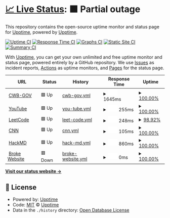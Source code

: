 # [📈 Live Status](https://demo.upptime.js.org): <!--live status--> **🟧 Partial outage**

This repository contains the open-source uptime monitor and status page for [Upptime](https://upptime.js.org), powered by [Upptime](https://github.com/upptime/upptime).

[![Uptime CI](https://github.com/upptime/upptime/workflows/Uptime%20CI/badge.svg)](https://github.com/upptime/upptime/actions?query=workflow%3A%22Uptime+CI%22)
[![Response Time CI](https://github.com/upptime/upptime/workflows/Response%20Time%20CI/badge.svg)](https://github.com/upptime/upptime/actions?query=workflow%3A%22Response+Time+CI%22)
[![Graphs CI](https://github.com/upptime/upptime/workflows/Graphs%20CI/badge.svg)](https://github.com/upptime/upptime/actions?query=workflow%3A%22Graphs+CI%22)
[![Static Site CI](https://github.com/upptime/upptime/workflows/Static%20Site%20CI/badge.svg)](https://github.com/upptime/upptime/actions?query=workflow%3A%22Static+Site+CI%22)
[![Summary CI](https://github.com/upptime/upptime/workflows/Summary%20CI/badge.svg)](https://github.com/upptime/upptime/actions?query=workflow%3A%22Summary+CI%22)

With [Upptime](https://upptime.js.org), you can get your own unlimited and free uptime monitor and status page, powered entirely by a GitHub repository. We use [Issues](https://github.com/upptime/upptime/issues) as incident reports, [Actions](https://github.com/upptime/upptime/actions) as uptime monitors, and [Pages](https://demo.upptime.js.org) for the status page.

<!--start: status pages-->
<!-- This summary is generated by Upptime (https://github.com/upptime/upptime) -->
<!-- Do not edit this manually, your changes will be overwritten -->
<!-- prettier-ignore -->
| URL | Status | History | Response Time | Uptime |
| --- | ------ | ------- | ------------- | ------ |
| <img alt="" src="https://favicons.githubusercontent.com/www.cwb.gov.tw" height="13"> [CWB-GOV](https://www.cwb.gov.tw) | 🟩 Up | [cwb-gov.yml](https://github.com/Eleanor-course/Upptime2/commits/HEAD/history/cwb-gov.yml) | <details><summary><img alt="Response time graph" src="./graphs/cwb-gov/response-time-week.png" height="20"> 1645ms</summary><br><a href="https://demo.upptime.js.org/history/cwb-gov"><img alt="Response time 1634" src="https://img.shields.io/endpoint?url=https%3A%2F%2Fraw.githubusercontent.com%2FEleanor-course%2FUpptime2%2FHEAD%2Fapi%2Fcwb-gov%2Fresponse-time.json"></a><br><a href="https://demo.upptime.js.org/history/cwb-gov"><img alt="24-hour response time 2120" src="https://img.shields.io/endpoint?url=https%3A%2F%2Fraw.githubusercontent.com%2FEleanor-course%2FUpptime2%2FHEAD%2Fapi%2Fcwb-gov%2Fresponse-time-day.json"></a><br><a href="https://demo.upptime.js.org/history/cwb-gov"><img alt="7-day response time 1645" src="https://img.shields.io/endpoint?url=https%3A%2F%2Fraw.githubusercontent.com%2FEleanor-course%2FUpptime2%2FHEAD%2Fapi%2Fcwb-gov%2Fresponse-time-week.json"></a><br><a href="https://demo.upptime.js.org/history/cwb-gov"><img alt="30-day response time 1634" src="https://img.shields.io/endpoint?url=https%3A%2F%2Fraw.githubusercontent.com%2FEleanor-course%2FUpptime2%2FHEAD%2Fapi%2Fcwb-gov%2Fresponse-time-month.json"></a><br><a href="https://demo.upptime.js.org/history/cwb-gov"><img alt="1-year response time 1634" src="https://img.shields.io/endpoint?url=https%3A%2F%2Fraw.githubusercontent.com%2FEleanor-course%2FUpptime2%2FHEAD%2Fapi%2Fcwb-gov%2Fresponse-time-year.json"></a></details> | <details><summary><a href="https://demo.upptime.js.org/history/cwb-gov">100.00%</a></summary><a href="https://demo.upptime.js.org/history/cwb-gov"><img alt="All-time uptime 100.00%" src="https://img.shields.io/endpoint?url=https%3A%2F%2Fraw.githubusercontent.com%2FEleanor-course%2FUpptime2%2FHEAD%2Fapi%2Fcwb-gov%2Fuptime.json"></a><br><a href="https://demo.upptime.js.org/history/cwb-gov"><img alt="24-hour uptime 100.00%" src="https://img.shields.io/endpoint?url=https%3A%2F%2Fraw.githubusercontent.com%2FEleanor-course%2FUpptime2%2FHEAD%2Fapi%2Fcwb-gov%2Fuptime-day.json"></a><br><a href="https://demo.upptime.js.org/history/cwb-gov"><img alt="7-day uptime 100.00%" src="https://img.shields.io/endpoint?url=https%3A%2F%2Fraw.githubusercontent.com%2FEleanor-course%2FUpptime2%2FHEAD%2Fapi%2Fcwb-gov%2Fuptime-week.json"></a><br><a href="https://demo.upptime.js.org/history/cwb-gov"><img alt="30-day uptime 100.00%" src="https://img.shields.io/endpoint?url=https%3A%2F%2Fraw.githubusercontent.com%2FEleanor-course%2FUpptime2%2FHEAD%2Fapi%2Fcwb-gov%2Fuptime-month.json"></a><br><a href="https://demo.upptime.js.org/history/cwb-gov"><img alt="1-year uptime 100.00%" src="https://img.shields.io/endpoint?url=https%3A%2F%2Fraw.githubusercontent.com%2FEleanor-course%2FUpptime2%2FHEAD%2Fapi%2Fcwb-gov%2Fuptime-year.json"></a></details>
| <img alt="" src="https://favicons.githubusercontent.com/www.youtube.com" height="13"> [YouTube](https://www.youtube.com) | 🟩 Up | [you-tube.yml](https://github.com/Eleanor-course/Upptime2/commits/HEAD/history/you-tube.yml) | <details><summary><img alt="Response time graph" src="./graphs/you-tube/response-time-week.png" height="20"> 255ms</summary><br><a href="https://demo.upptime.js.org/history/you-tube"><img alt="Response time 310" src="https://img.shields.io/endpoint?url=https%3A%2F%2Fraw.githubusercontent.com%2FEleanor-course%2FUpptime2%2FHEAD%2Fapi%2Fyou-tube%2Fresponse-time.json"></a><br><a href="https://demo.upptime.js.org/history/you-tube"><img alt="24-hour response time 330" src="https://img.shields.io/endpoint?url=https%3A%2F%2Fraw.githubusercontent.com%2FEleanor-course%2FUpptime2%2FHEAD%2Fapi%2Fyou-tube%2Fresponse-time-day.json"></a><br><a href="https://demo.upptime.js.org/history/you-tube"><img alt="7-day response time 255" src="https://img.shields.io/endpoint?url=https%3A%2F%2Fraw.githubusercontent.com%2FEleanor-course%2FUpptime2%2FHEAD%2Fapi%2Fyou-tube%2Fresponse-time-week.json"></a><br><a href="https://demo.upptime.js.org/history/you-tube"><img alt="30-day response time 310" src="https://img.shields.io/endpoint?url=https%3A%2F%2Fraw.githubusercontent.com%2FEleanor-course%2FUpptime2%2FHEAD%2Fapi%2Fyou-tube%2Fresponse-time-month.json"></a><br><a href="https://demo.upptime.js.org/history/you-tube"><img alt="1-year response time 310" src="https://img.shields.io/endpoint?url=https%3A%2F%2Fraw.githubusercontent.com%2FEleanor-course%2FUpptime2%2FHEAD%2Fapi%2Fyou-tube%2Fresponse-time-year.json"></a></details> | <details><summary><a href="https://demo.upptime.js.org/history/you-tube">100.00%</a></summary><a href="https://demo.upptime.js.org/history/you-tube"><img alt="All-time uptime 100.00%" src="https://img.shields.io/endpoint?url=https%3A%2F%2Fraw.githubusercontent.com%2FEleanor-course%2FUpptime2%2FHEAD%2Fapi%2Fyou-tube%2Fuptime.json"></a><br><a href="https://demo.upptime.js.org/history/you-tube"><img alt="24-hour uptime 100.00%" src="https://img.shields.io/endpoint?url=https%3A%2F%2Fraw.githubusercontent.com%2FEleanor-course%2FUpptime2%2FHEAD%2Fapi%2Fyou-tube%2Fuptime-day.json"></a><br><a href="https://demo.upptime.js.org/history/you-tube"><img alt="7-day uptime 100.00%" src="https://img.shields.io/endpoint?url=https%3A%2F%2Fraw.githubusercontent.com%2FEleanor-course%2FUpptime2%2FHEAD%2Fapi%2Fyou-tube%2Fuptime-week.json"></a><br><a href="https://demo.upptime.js.org/history/you-tube"><img alt="30-day uptime 100.00%" src="https://img.shields.io/endpoint?url=https%3A%2F%2Fraw.githubusercontent.com%2FEleanor-course%2FUpptime2%2FHEAD%2Fapi%2Fyou-tube%2Fuptime-month.json"></a><br><a href="https://demo.upptime.js.org/history/you-tube"><img alt="1-year uptime 100.00%" src="https://img.shields.io/endpoint?url=https%3A%2F%2Fraw.githubusercontent.com%2FEleanor-course%2FUpptime2%2FHEAD%2Fapi%2Fyou-tube%2Fuptime-year.json"></a></details>
| <img alt="" src="https://favicons.githubusercontent.com/leetcode.com" height="13"> [LeetCode](https://leetcode.com) | 🟩 Up | [leet-code.yml](https://github.com/Eleanor-course/Upptime2/commits/HEAD/history/leet-code.yml) | <details><summary><img alt="Response time graph" src="./graphs/leet-code/response-time-week.png" height="20"> 248ms</summary><br><a href="https://demo.upptime.js.org/history/leet-code"><img alt="Response time 241" src="https://img.shields.io/endpoint?url=https%3A%2F%2Fraw.githubusercontent.com%2FEleanor-course%2FUpptime2%2FHEAD%2Fapi%2Fleet-code%2Fresponse-time.json"></a><br><a href="https://demo.upptime.js.org/history/leet-code"><img alt="24-hour response time 249" src="https://img.shields.io/endpoint?url=https%3A%2F%2Fraw.githubusercontent.com%2FEleanor-course%2FUpptime2%2FHEAD%2Fapi%2Fleet-code%2Fresponse-time-day.json"></a><br><a href="https://demo.upptime.js.org/history/leet-code"><img alt="7-day response time 248" src="https://img.shields.io/endpoint?url=https%3A%2F%2Fraw.githubusercontent.com%2FEleanor-course%2FUpptime2%2FHEAD%2Fapi%2Fleet-code%2Fresponse-time-week.json"></a><br><a href="https://demo.upptime.js.org/history/leet-code"><img alt="30-day response time 241" src="https://img.shields.io/endpoint?url=https%3A%2F%2Fraw.githubusercontent.com%2FEleanor-course%2FUpptime2%2FHEAD%2Fapi%2Fleet-code%2Fresponse-time-month.json"></a><br><a href="https://demo.upptime.js.org/history/leet-code"><img alt="1-year response time 241" src="https://img.shields.io/endpoint?url=https%3A%2F%2Fraw.githubusercontent.com%2FEleanor-course%2FUpptime2%2FHEAD%2Fapi%2Fleet-code%2Fresponse-time-year.json"></a></details> | <details><summary><a href="https://demo.upptime.js.org/history/leet-code">98.92%</a></summary><a href="https://demo.upptime.js.org/history/leet-code"><img alt="All-time uptime 99.52%" src="https://img.shields.io/endpoint?url=https%3A%2F%2Fraw.githubusercontent.com%2FEleanor-course%2FUpptime2%2FHEAD%2Fapi%2Fleet-code%2Fuptime.json"></a><br><a href="https://demo.upptime.js.org/history/leet-code"><img alt="24-hour uptime 100.00%" src="https://img.shields.io/endpoint?url=https%3A%2F%2Fraw.githubusercontent.com%2FEleanor-course%2FUpptime2%2FHEAD%2Fapi%2Fleet-code%2Fuptime-day.json"></a><br><a href="https://demo.upptime.js.org/history/leet-code"><img alt="7-day uptime 98.92%" src="https://img.shields.io/endpoint?url=https%3A%2F%2Fraw.githubusercontent.com%2FEleanor-course%2FUpptime2%2FHEAD%2Fapi%2Fleet-code%2Fuptime-week.json"></a><br><a href="https://demo.upptime.js.org/history/leet-code"><img alt="30-day uptime 99.52%" src="https://img.shields.io/endpoint?url=https%3A%2F%2Fraw.githubusercontent.com%2FEleanor-course%2FUpptime2%2FHEAD%2Fapi%2Fleet-code%2Fuptime-month.json"></a><br><a href="https://demo.upptime.js.org/history/leet-code"><img alt="1-year uptime 99.52%" src="https://img.shields.io/endpoint?url=https%3A%2F%2Fraw.githubusercontent.com%2FEleanor-course%2FUpptime2%2FHEAD%2Fapi%2Fleet-code%2Fuptime-year.json"></a></details>
| <img alt="" src="https://favicons.githubusercontent.com/edition.cnn.com" height="13"> [CNN](https://edition.cnn.com) | 🟩 Up | [cnn.yml](https://github.com/Eleanor-course/Upptime2/commits/HEAD/history/cnn.yml) | <details><summary><img alt="Response time graph" src="./graphs/cnn/response-time-week.png" height="20"> 105ms</summary><br><a href="https://demo.upptime.js.org/history/cnn"><img alt="Response time 114" src="https://img.shields.io/endpoint?url=https%3A%2F%2Fraw.githubusercontent.com%2FEleanor-course%2FUpptime2%2FHEAD%2Fapi%2Fcnn%2Fresponse-time.json"></a><br><a href="https://demo.upptime.js.org/history/cnn"><img alt="24-hour response time 169" src="https://img.shields.io/endpoint?url=https%3A%2F%2Fraw.githubusercontent.com%2FEleanor-course%2FUpptime2%2FHEAD%2Fapi%2Fcnn%2Fresponse-time-day.json"></a><br><a href="https://demo.upptime.js.org/history/cnn"><img alt="7-day response time 105" src="https://img.shields.io/endpoint?url=https%3A%2F%2Fraw.githubusercontent.com%2FEleanor-course%2FUpptime2%2FHEAD%2Fapi%2Fcnn%2Fresponse-time-week.json"></a><br><a href="https://demo.upptime.js.org/history/cnn"><img alt="30-day response time 114" src="https://img.shields.io/endpoint?url=https%3A%2F%2Fraw.githubusercontent.com%2FEleanor-course%2FUpptime2%2FHEAD%2Fapi%2Fcnn%2Fresponse-time-month.json"></a><br><a href="https://demo.upptime.js.org/history/cnn"><img alt="1-year response time 114" src="https://img.shields.io/endpoint?url=https%3A%2F%2Fraw.githubusercontent.com%2FEleanor-course%2FUpptime2%2FHEAD%2Fapi%2Fcnn%2Fresponse-time-year.json"></a></details> | <details><summary><a href="https://demo.upptime.js.org/history/cnn">100.00%</a></summary><a href="https://demo.upptime.js.org/history/cnn"><img alt="All-time uptime 100.00%" src="https://img.shields.io/endpoint?url=https%3A%2F%2Fraw.githubusercontent.com%2FEleanor-course%2FUpptime2%2FHEAD%2Fapi%2Fcnn%2Fuptime.json"></a><br><a href="https://demo.upptime.js.org/history/cnn"><img alt="24-hour uptime 100.00%" src="https://img.shields.io/endpoint?url=https%3A%2F%2Fraw.githubusercontent.com%2FEleanor-course%2FUpptime2%2FHEAD%2Fapi%2Fcnn%2Fuptime-day.json"></a><br><a href="https://demo.upptime.js.org/history/cnn"><img alt="7-day uptime 100.00%" src="https://img.shields.io/endpoint?url=https%3A%2F%2Fraw.githubusercontent.com%2FEleanor-course%2FUpptime2%2FHEAD%2Fapi%2Fcnn%2Fuptime-week.json"></a><br><a href="https://demo.upptime.js.org/history/cnn"><img alt="30-day uptime 100.00%" src="https://img.shields.io/endpoint?url=https%3A%2F%2Fraw.githubusercontent.com%2FEleanor-course%2FUpptime2%2FHEAD%2Fapi%2Fcnn%2Fuptime-month.json"></a><br><a href="https://demo.upptime.js.org/history/cnn"><img alt="1-year uptime 100.00%" src="https://img.shields.io/endpoint?url=https%3A%2F%2Fraw.githubusercontent.com%2FEleanor-course%2FUpptime2%2FHEAD%2Fapi%2Fcnn%2Fuptime-year.json"></a></details>
| <img alt="" src="https://favicons.githubusercontent.com/hackmd.io" height="13"> [HackMD](https://hackmd.io) | 🟩 Up | [hack-md.yml](https://github.com/Eleanor-course/Upptime2/commits/HEAD/history/hack-md.yml) | <details><summary><img alt="Response time graph" src="./graphs/hack-md/response-time-week.png" height="20"> 860ms</summary><br><a href="https://demo.upptime.js.org/history/hack-md"><img alt="Response time 831" src="https://img.shields.io/endpoint?url=https%3A%2F%2Fraw.githubusercontent.com%2FEleanor-course%2FUpptime2%2FHEAD%2Fapi%2Fhack-md%2Fresponse-time.json"></a><br><a href="https://demo.upptime.js.org/history/hack-md"><img alt="24-hour response time 762" src="https://img.shields.io/endpoint?url=https%3A%2F%2Fraw.githubusercontent.com%2FEleanor-course%2FUpptime2%2FHEAD%2Fapi%2Fhack-md%2Fresponse-time-day.json"></a><br><a href="https://demo.upptime.js.org/history/hack-md"><img alt="7-day response time 860" src="https://img.shields.io/endpoint?url=https%3A%2F%2Fraw.githubusercontent.com%2FEleanor-course%2FUpptime2%2FHEAD%2Fapi%2Fhack-md%2Fresponse-time-week.json"></a><br><a href="https://demo.upptime.js.org/history/hack-md"><img alt="30-day response time 831" src="https://img.shields.io/endpoint?url=https%3A%2F%2Fraw.githubusercontent.com%2FEleanor-course%2FUpptime2%2FHEAD%2Fapi%2Fhack-md%2Fresponse-time-month.json"></a><br><a href="https://demo.upptime.js.org/history/hack-md"><img alt="1-year response time 831" src="https://img.shields.io/endpoint?url=https%3A%2F%2Fraw.githubusercontent.com%2FEleanor-course%2FUpptime2%2FHEAD%2Fapi%2Fhack-md%2Fresponse-time-year.json"></a></details> | <details><summary><a href="https://demo.upptime.js.org/history/hack-md">100.00%</a></summary><a href="https://demo.upptime.js.org/history/hack-md"><img alt="All-time uptime 100.00%" src="https://img.shields.io/endpoint?url=https%3A%2F%2Fraw.githubusercontent.com%2FEleanor-course%2FUpptime2%2FHEAD%2Fapi%2Fhack-md%2Fuptime.json"></a><br><a href="https://demo.upptime.js.org/history/hack-md"><img alt="24-hour uptime 100.00%" src="https://img.shields.io/endpoint?url=https%3A%2F%2Fraw.githubusercontent.com%2FEleanor-course%2FUpptime2%2FHEAD%2Fapi%2Fhack-md%2Fuptime-day.json"></a><br><a href="https://demo.upptime.js.org/history/hack-md"><img alt="7-day uptime 100.00%" src="https://img.shields.io/endpoint?url=https%3A%2F%2Fraw.githubusercontent.com%2FEleanor-course%2FUpptime2%2FHEAD%2Fapi%2Fhack-md%2Fuptime-week.json"></a><br><a href="https://demo.upptime.js.org/history/hack-md"><img alt="30-day uptime 100.00%" src="https://img.shields.io/endpoint?url=https%3A%2F%2Fraw.githubusercontent.com%2FEleanor-course%2FUpptime2%2FHEAD%2Fapi%2Fhack-md%2Fuptime-month.json"></a><br><a href="https://demo.upptime.js.org/history/hack-md"><img alt="1-year uptime 100.00%" src="https://img.shields.io/endpoint?url=https%3A%2F%2Fraw.githubusercontent.com%2FEleanor-course%2FUpptime2%2FHEAD%2Fapi%2Fhack-md%2Fuptime-year.json"></a></details>
| <img alt="" src="https://favicons.githubusercontent.com/ffg" height="13"> [Broke Website](https://ffg) | 🟥 Down | [broke-website.yml](https://github.com/Eleanor-course/Upptime2/commits/HEAD/history/broke-website.yml) | <details><summary><img alt="Response time graph" src="./graphs/broke-website/response-time-week.png" height="20"> 0ms</summary><br><a href="https://demo.upptime.js.org/history/broke-website"><img alt="Response time 0" src="https://img.shields.io/endpoint?url=https%3A%2F%2Fraw.githubusercontent.com%2FEleanor-course%2FUpptime2%2FHEAD%2Fapi%2Fbroke-website%2Fresponse-time.json"></a><br><a href="https://demo.upptime.js.org/history/broke-website"><img alt="24-hour response time 0" src="https://img.shields.io/endpoint?url=https%3A%2F%2Fraw.githubusercontent.com%2FEleanor-course%2FUpptime2%2FHEAD%2Fapi%2Fbroke-website%2Fresponse-time-day.json"></a><br><a href="https://demo.upptime.js.org/history/broke-website"><img alt="7-day response time 0" src="https://img.shields.io/endpoint?url=https%3A%2F%2Fraw.githubusercontent.com%2FEleanor-course%2FUpptime2%2FHEAD%2Fapi%2Fbroke-website%2Fresponse-time-week.json"></a><br><a href="https://demo.upptime.js.org/history/broke-website"><img alt="30-day response time 0" src="https://img.shields.io/endpoint?url=https%3A%2F%2Fraw.githubusercontent.com%2FEleanor-course%2FUpptime2%2FHEAD%2Fapi%2Fbroke-website%2Fresponse-time-month.json"></a><br><a href="https://demo.upptime.js.org/history/broke-website"><img alt="1-year response time 0" src="https://img.shields.io/endpoint?url=https%3A%2F%2Fraw.githubusercontent.com%2FEleanor-course%2FUpptime2%2FHEAD%2Fapi%2Fbroke-website%2Fresponse-time-year.json"></a></details> | <details><summary><a href="https://demo.upptime.js.org/history/broke-website">100.00%</a></summary><a href="https://demo.upptime.js.org/history/broke-website"><img alt="All-time uptime 99.99%" src="https://img.shields.io/endpoint?url=https%3A%2F%2Fraw.githubusercontent.com%2FEleanor-course%2FUpptime2%2FHEAD%2Fapi%2Fbroke-website%2Fuptime.json"></a><br><a href="https://demo.upptime.js.org/history/broke-website"><img alt="24-hour uptime 100.00%" src="https://img.shields.io/endpoint?url=https%3A%2F%2Fraw.githubusercontent.com%2FEleanor-course%2FUpptime2%2FHEAD%2Fapi%2Fbroke-website%2Fuptime-day.json"></a><br><a href="https://demo.upptime.js.org/history/broke-website"><img alt="7-day uptime 100.00%" src="https://img.shields.io/endpoint?url=https%3A%2F%2Fraw.githubusercontent.com%2FEleanor-course%2FUpptime2%2FHEAD%2Fapi%2Fbroke-website%2Fuptime-week.json"></a><br><a href="https://demo.upptime.js.org/history/broke-website"><img alt="30-day uptime 99.99%" src="https://img.shields.io/endpoint?url=https%3A%2F%2Fraw.githubusercontent.com%2FEleanor-course%2FUpptime2%2FHEAD%2Fapi%2Fbroke-website%2Fuptime-month.json"></a><br><a href="https://demo.upptime.js.org/history/broke-website"><img alt="1-year uptime 99.99%" src="https://img.shields.io/endpoint?url=https%3A%2F%2Fraw.githubusercontent.com%2FEleanor-course%2FUpptime2%2FHEAD%2Fapi%2Fbroke-website%2Fuptime-year.json"></a></details>

<!--end: status pages-->

[**Visit our status website →**](https://demo.upptime.js.org)

## 📄 License

- Powered by: [Upptime](https://github.com/upptime/upptime)
- Code: [MIT](./LICENSE) © [Upptime](https://upptime.js.org)
- Data in the `./history` directory: [Open Database License](https://opendatacommons.org/licenses/odbl/1-0/)
